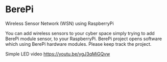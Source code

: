# BerePi
Wireless Sensor Network (WSN) using RaspberryPi 


You can add wireless sensors to your cyber space simply trying to add BerePi module sensor, to your RaspberryPi.
BerePi project opens software which using BerePi hardware modules. 
Please keep track the project.

Simple LED video 
https://youtu.be/ygJ3qMiGQvw

